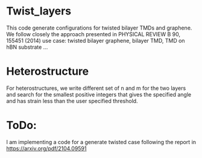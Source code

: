 # Twist_layers

This code generate configurations for twisted bilayer TMDs and graphene.
We follow closely the approach presented in PHYSICAL REVIEW B 90, 155451 (2014)
use case: twisted bilayer graphene, bilayer TMD, TMD on hBN substrate ...

# Heterostructure

For heterostructures, we write different set of n and m for the two layers and search for the smallest positive integers
that gives the specified angle and has strain less than the user specified threshold.

# ToDo:
I am implementing a code for a generate twisted case following the report in https://arxiv.org/pdf/2104.09591